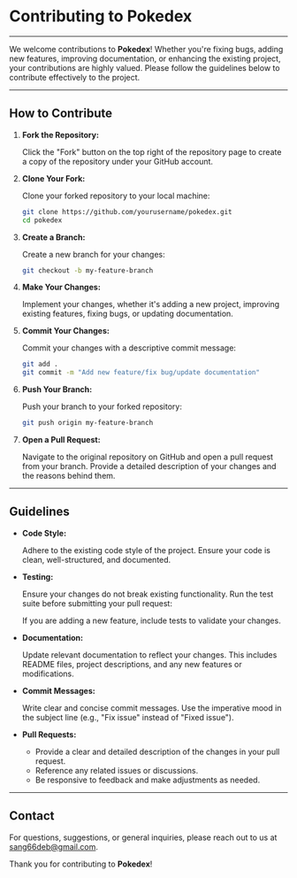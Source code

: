 # Contributing to Pokedex

---

We welcome contributions to **Pokedex**! Whether you're fixing bugs, adding new features, improving documentation, or enhancing the existing project, your contributions are highly valued. Please follow the guidelines below to contribute effectively to the project.

---

## How to Contribute

1. **Fork the Repository:**

   Click the "Fork" button on the top right of the repository page to create a copy of the repository under your GitHub account.

2. **Clone Your Fork:**

   Clone your forked repository to your local machine:

   ```sh
   git clone https://github.com/yourusername/pokedex.git
   cd pokedex
   ```

3. **Create a Branch:**

   Create a new branch for your changes:

   ```sh
   git checkout -b my-feature-branch
   ```

4. **Make Your Changes:**

   Implement your changes, whether it's adding a new project, improving existing features, fixing bugs, or updating documentation.

5. **Commit Your Changes:**

   Commit your changes with a descriptive commit message:

   ```sh
   git add .
   git commit -m "Add new feature/fix bug/update documentation"
   ```

6. **Push Your Branch:**

   Push your branch to your forked repository:

   ```sh
   git push origin my-feature-branch
   ```

7. **Open a Pull Request:**

   Navigate to the original repository on GitHub and open a pull request from your branch. Provide a detailed description of your changes and the reasons behind them.

---

## Guidelines

- **Code Style:**

  Adhere to the existing code style of the project. Ensure your code is clean, well-structured, and documented.

- **Testing:**

  Ensure your changes do not break existing functionality. Run the test suite before submitting your pull request:

  If you are adding a new feature, include tests to validate your changes.

- **Documentation:**

  Update relevant documentation to reflect your changes. This includes README files, project descriptions, and any new features or modifications.

- **Commit Messages:**

  Write clear and concise commit messages. Use the imperative mood in the subject line (e.g., "Fix issue" instead of "Fixed issue").

- **Pull Requests:**

  - Provide a clear and detailed description of the changes in your pull request.
  - Reference any related issues or discussions.
  - Be responsive to feedback and make adjustments as needed.

---
## Contact

For questions, suggestions, or general inquiries, please reach out to us at [sang66deb@gmail.com](mailto:sang66deb@gmail.com).

Thank you for contributing to **Pokedex**!
